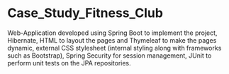 # Case_Study_Fitness_Club
Web-Application developed using Spring Boot to implement the project, Hibernate, 
HTML to layout the pages and Thymeleaf to make the pages dynamic, 
external CSS stylesheet (internal styling along with frameworks such as Bootstrap), 
Spring Security for session management,
JUnit to perform unit tests on the JPA repositories.
